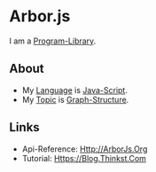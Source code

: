 # Arbor.js

I am a [Program-Library](250000016.md).

## About

- My [Language](9010000.md) is [Java-Script](9010007.md).
- My [Topic](600051.md) is [Graph-Structure](600087.md).

## Links

- Api-Reference: [Http://ArborJs.Org](http://arborjs.org/reference)
- Tutorial: [Https://Blog.Thinkst.Com](https://blog.thinkst.com/2011/06/simple-graphs-with-arborjs.html)
